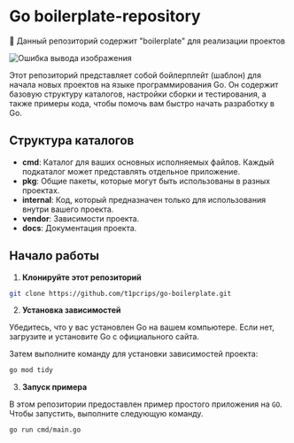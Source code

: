 # Go boilerplate-repository
🔖 Данный репозиторий содержит "boilerplate" для реализации проектов

![Ошибка вывода изображения](https://imgur.com/4lJPuTM)

Этот репозиторий представляет собой бойлерплейт (шаблон) для начала новых проектов на языке программирования Go. 
Он содержит базовую структуру каталогов, настройки сборки и тестирования, а также примеры кода, чтобы помочь вам быстро начать разработку в Go.

## Структура каталогов

- **cmd**: Каталог для ваших основных исполняемых файлов. Каждый подкаталог может представлять отдельное приложение.
- **pkg**: Общие пакеты, которые могут быть использованы в разных проектах.
- **internal**: Код, который предназначен только для использования внутри вашего проекта.
- **vendor**: Зависимости проекта.
- **docs**: Документация проекта.

## Начало работы

1. **Клонируйте этот репозиторий**

```bash
git clone https://github.com/t1pcrips/go-boilerplate.git
```

2. **Установка зависимостей**

Убедитесь, что у вас установлен Go на вашем компьютере. Если нет, загрузите и установите Go с официального сайта.

Затем выполните команду для установки зависимостей проекта:
```bash
go mod tidy
```

3. **Запуск примера**

В этом репозитории предоставлен пример простого приложения на ``GO``. Чтобы запустить, выполните следующую команду.

```bash
go run cmd/main.go
```

